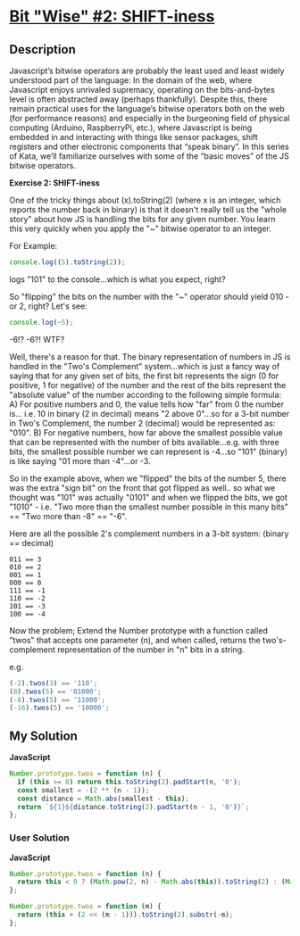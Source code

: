 # [Bit "Wise" #2: SHIFT-iness](https://www.codewars.com/kata/523fba59cb9aaaef4f000135)

## Description

Javascript’s bitwise operators are probably the least used and least widely understood part of the language: In the domain of the web, where Javascript enjoys unrivaled supremacy, operating on the bits-and-bytes level is often abstracted away (perhaps thankfully). Despite this, there remain practical uses for the language’s bitwise operators both on the web (for performance reasons) and especially in the burgeoning field of physical computing (Arduino, RaspberryPi, etc.), where Javascript is being embedded in and interacting with things like sensor packages, shift registers and other electronic components that “speak binary”. In this series of Kata, we’ll familiarize ourselves with some of the “basic moves” of the JS bitwise operators.

**Exercise 2: SHIFT-iness**

One of the tricky things about (x).toString(2) (where x is an integer, which reports the number back in binary) is that it doesn't really tell us the "whole story" about how JS is handling the bits for any given number. You learn this very quickly when you apply the "~" bitwise operator to an integer.

For Example:

```js
console.log((5).toString(2));
```

logs "101" to the console...which is what you expect, right?

So "flipping" the bits on the number with the "~" operator should yield 010 - or 2, right? Let's see:

```js
console.log(~5);
```

-6!? -6?! WTF?

Well, there's a reason for that. The binary representation of numbers in JS is handled in the "Two's Complement" system...which is just a fancy way of saying that for any given set of bits, the first bit represents the sign (0 for positive, 1 for negative) of the number and the rest of the bits represent the "absolute value" of the number according to the following simple formula: A) For positive numbers and 0, the value tells how "far" from 0 the number is... i.e. 10 in binary (2 in decimal) means "2 above 0"...so for a 3-bit number in Two's Complement, the number 2 (decimal) would be represented as: "010". B) For negative numbers, how far above the smallest possible value that can be represented with the number of bits available...e.g. with three bits, the smallest possible number we can represent is -4...so "101" (binary) is like saying "01 more than -4"...or -3.

So in the example above, when we "flipped" the bits of the number 5, there was the extra "sign bit" on the front that got flipped as well.. so what we thought was "101" was actually "0101" and when we flipped the bits, we got "1010" - i.e. "Two more than the smallest number possible in this many bits" == "Two more than -8" == "-6".

Here are all the possible 2's complement numbers in a 3-bit system: (binary == decimal)

```
011 == 3
010 == 2
001 == 1
000 == 0
111 == -1
110 == -2
101 == -3
100 == -4
```

Now the problem; Extend the Number prototype with a function called "twos" that accepts one parameter (n), and when called, returns the two's-complement representation of the number in "n" bits in a string.

e.g.

```js
(-2).twos(3) == '110';
(8).twos(5) == '01000';
(-8).twos(5) == '11000';
(-16).twos(5) == '10000';
```

## My Solution

**JavaScript**

```js
Number.prototype.twos = function (n) {
  if (this >= 0) return this.toString(2).padStart(n, '0');
  const smallest = -(2 ** (n - 1));
  const distance = Math.abs(smallest - this);
  return `${1}${distance.toString(2).padStart(n - 1, '0')}`;
};
```

### User Solution

**JavaScript**

```js
Number.prototype.twos = function (n) {
  return this < 0 ? (Math.pow(2, n) - Math.abs(this)).toString(2) : (Math.pow(2, n) + this).toString(2).slice(1);
};
```

```js
Number.prototype.twos = function (m) {
  return (this + (2 << (m - 1))).toString(2).substr(-m);
};
```
